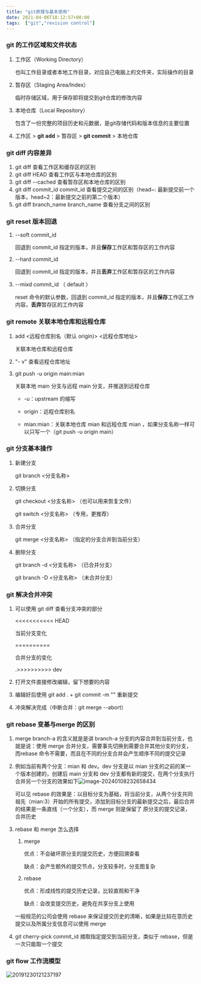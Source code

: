 ```yaml
---
title: "git原理与基本使用"
date: 2021-04-06T18:12:57+08:00
tags:  ["git","revision control"]
---
```


### git 的工作区域和文件状态

1. 工作区（Working Directory）

   也叫工作目录或者本地工作目录，对应自己电脑上的文件夹，实际操作的目录 

2. 暂存区（Staging Area/Index）

   临时存储区域，用于保存即将提交到git仓库的修改内容

3. 本地仓库（Local Repository）

   包含了一份完整的项目历史和元数据，是git存储代码和版本信息的主要位置

4. 工作区   >   **git add**   >   暂存区   >   **git commit**  >  本地仓库



### git diff 内容差异

1. git diff 查看工作区和缓存区的区别
2. git diff HEAD 查看工作区与本地仓库的区别
3. git diff --cached 查看暂存区和本地仓库的区别
4. git diff  commit_id  commit_id 查看提交之间的区别（head~: 最新提交前一个版本，head~2：最新提交之前的第二个版本）
5. git diff  branch_name  branch_name  查看分支之间的区别



### git reset 版本回退

1. --soft  commit_id

   回退到 commit_id 指定的版本，并且**保存**工作区和暂存区的工作内容

2. --hard  commit_id

   回退到 commit_id 指定的版本，并且**丢弃**工作区和暂存区的工作内容

3. --mixd  commit_id （ default ）

   reset 命令的默认参数，回退到 commit_id 指定的版本，并且**保存**工作区工作内容，**丢弃**暂存区的工作内容 



### git remote 关联本地仓库和远程仓库

1. add <远程仓库别名（默认 origin)>  <远程仓库地址>

   关联本地仓库和远程仓库

2. "- v" 查看远程仓库地址

3. git push -u origin main:mian

   关联本地 main 分支与远程 main 分支，并推送到远程仓库

   + -u：upstream 的缩写

   + origin：远程仓库别名

   + mian:mian：关联本地仓库 mian 和远程仓库 mian ，如果分支名称一样可以只写一个（git push -u origin main）



### git 分支基本操作

1. 新建分支

   git branch <分支名称>

2. 切换分支

   git checkout <分支名称>  （也可以用来恢复文件）

   git switch <分支名称> （专用，更推荐）

3. 合并分支

   git merge <分支名称>  （指定的分支合并到当前分支）

4. 删除分支

   git branch -d <分支名称>  （已合并分支）

   git branch -D <分支名称>  （未合并分支）



### git 解决合并冲突

1. 可以使用 git diff 查看分支冲突的部分

   <<<<<<<<<<< HEAD

   当前分支变化

   ==========

   合并分支的变化

   .>>>>>>>>>> dev

2. 打开文件直接修改编辑，留下想要的内容

3. 编辑好后使用 git add . + git commit -m "" 重新提交

4. 冲突解决完成（中断合并：git merge --abort）



### git rebase 变基与merge 的区别

1. merge branch-a 的含义就是是讲 branch-a 分支的内容合并到当前分支，也就是说：使用 merge 合并分支，需要事先切换到需要合并其他分支的分支，而rebase 命令不需要，而且在不同的分支合并会产生顺序不同的提交记录

2. 例如当前有两个分支：mian 和 dev。dev 分支是以   mian 分支的之前的某一个版本创建的，创建后 main  分支和 dev 分支都有新的提交，在两个分支执行合并另一个分支的效果如下![image-20240108232658434](https://cloud.compassak.top/s/8e5JKBJtbLd5E65/preview)

   可以见 rebase 的效果是：以目标分支为基础，将当前分支，从两个分支共同祖先（mian:3）开始的所有提交，添加到目标分支的最新提交之后，最后合并的结果是一条直线（一个分支），而 merge 则是保留了 原分支的提交记录，合并历史

3. rebase 和 merge 怎么选择

   1. merge

      优点：不会破坏原分支的提交历史，方便回溯查看

      缺点：会产生额外的提交节点，分支较多时，分支图复杂

   2. rebase

      优点：形成线性的提交历史记录，比较直观和干净

      缺点：会改变提交历史，避免在共享分支上使用

   一般规范的公司会使用 rebase 来保证提交历史的清晰，如果是比较在意历史提交以及所属分支信息可以使用 merge

4. git cherry-pick commit_id 摘取指定提交到当前分支，类似于 rebase，但是一次只能取一个提交



### git flow 工作流模型

![20191230121237197](https://cloud.compassak.top/s/AybCJZ5DKRMb4DM/preview)